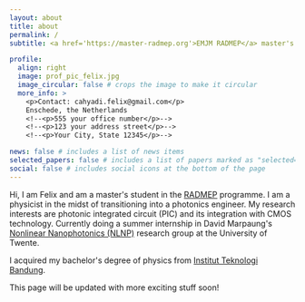 ```yaml
---
layout: about
title: about
permalink: /
subtitle: <a href='https://master-radmep.org'>EMJM RADMEP</a> master's student.

profile:
  align: right
  image: prof_pic_felix.jpg
  image_circular: false # crops the image to make it circular
  more_info: >
    <p>Contact: cahyadi.felix@gmail.com</p>
    Enschede, the Netherlands
    <!--<p>555 your office number</p>-->
    <!--<p>123 your address street</p>-->
    <!--<p>Your City, State 12345</p>-->

news: false # includes a list of news items
selected_papers: false # includes a list of papers marked as "selected={true}"
social: false # includes social icons at the bottom of the page
---
```


Hi, I am Felix and am a master's student in the [RADMEP](https://master-radmep.org) programme. I am a physicist in the midst of transitioning into a photonics engineer. My research interests are photonic integrated circuit (PIC) and its integration with CMOS technology. Currently doing a summer internship in David Marpaung's [Nonlinear Nanophotonics (NLNP)](https://davidmarpaung.com/) research group at the University of Twente.

I acquired my bachelor's degree of physics from [Institut Teknologi Bandung](https://fi.itb.ac.id/).

This page will be updated with more exciting stuff soon!

<!--Write your biography here. Tell the world about yourself. Link to your favorite [subreddit](http://reddit.com). You can put a picture in, too. The code is already in, just name your picture `prof_pic.jpg` and put it in the `img/` folder.

#Put your address / P.O. box / other info right below your picture. You can also disable any of these elements by editing `profile` property of the YAML header of your `_pages/about.md`. Edit `_bibliography/papers.bib` and Jekyll will render your [publications page](/al-folio/publications/) automatically.

#Link to your social media connections, too. This theme is set up to use [Font Awesome icons](https://fontawesome.com/) and [Academicons](https://jpswalsh.github.io/academicons/), like the ones below. Add your Facebook, Twitter, LinkedIn, Google Scholar, or just disable all of them.-->
